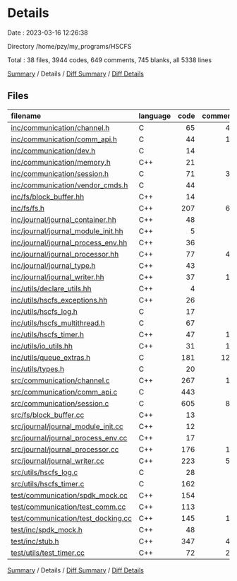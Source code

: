 # Details

Date : 2023-03-16 12:26:38

Directory /home/pzy/my_programs/HSCFS

Total : 38 files,  3944 codes, 649 comments, 745 blanks, all 5338 lines

[Summary](results.md) / Details / [Diff Summary](diff.md) / [Diff Details](diff-details.md)

## Files
| filename | language | code | comment | blank | total |
| :--- | :--- | ---: | ---: | ---: | ---: |
| [inc/communication/channel.h](/inc/communication/channel.h) | C | 65 | 46 | 26 | 137 |
| [inc/communication/comm_api.h](/inc/communication/comm_api.h) | C | 44 | 10 | 20 | 74 |
| [inc/communication/dev.h](/inc/communication/dev.h) | C | 14 | 1 | 4 | 19 |
| [inc/communication/memory.h](/inc/communication/memory.h) | C++ | 21 | 2 | 7 | 30 |
| [inc/communication/session.h](/inc/communication/session.h) | C | 71 | 31 | 28 | 130 |
| [inc/communication/vendor_cmds.h](/inc/communication/vendor_cmds.h) | C | 44 | 8 | 11 | 63 |
| [inc/fs/block_buffer.hh](/inc/fs/block_buffer.hh) | C++ | 14 | 0 | 4 | 18 |
| [inc/fs/fs.h](/inc/fs/fs.h) | C++ | 207 | 61 | 45 | 313 |
| [inc/journal/journal_container.hh](/inc/journal/journal_container.hh) | C++ | 48 | 3 | 13 | 64 |
| [inc/journal/journal_module_init.hh](/inc/journal/journal_module_init.hh) | C++ | 5 | 9 | 3 | 17 |
| [inc/journal/journal_process_env.hh](/inc/journal/journal_process_env.hh) | C++ | 36 | 4 | 15 | 55 |
| [inc/journal/journal_processor.hh](/inc/journal/journal_processor.hh) | C++ | 77 | 40 | 27 | 144 |
| [inc/journal/journal_type.h](/inc/journal/journal_type.h) | C++ | 43 | 0 | 12 | 55 |
| [inc/journal/journal_writer.hh](/inc/journal/journal_writer.hh) | C++ | 37 | 11 | 11 | 59 |
| [inc/utils/declare_utils.hh](/inc/utils/declare_utils.hh) | C++ | 4 | 0 | 1 | 5 |
| [inc/utils/hscfs_exceptions.hh](/inc/utils/hscfs_exceptions.hh) | C++ | 26 | 0 | 6 | 32 |
| [inc/utils/hscfs_log.h](/inc/utils/hscfs_log.h) | C | 17 | 0 | 7 | 24 |
| [inc/utils/hscfs_multithread.h](/inc/utils/hscfs_multithread.h) | C | 67 | 2 | 19 | 88 |
| [inc/utils/hscfs_timer.h](/inc/utils/hscfs_timer.h) | C++ | 47 | 17 | 16 | 80 |
| [inc/utils/io_utils.hh](/inc/utils/io_utils.hh) | C++ | 31 | 11 | 6 | 48 |
| [inc/utils/queue_extras.h](/inc/utils/queue_extras.h) | C | 181 | 122 | 48 | 351 |
| [inc/utils/types.h](/inc/utils/types.h) | C | 20 | 0 | 9 | 29 |
| [src/communication/channel.c](/src/communication/channel.c) | C++ | 267 | 12 | 34 | 313 |
| [src/communication/comm_api.c](/src/communication/comm_api.c) | C | 443 | 6 | 43 | 492 |
| [src/communication/session.c](/src/communication/session.c) | C | 605 | 87 | 92 | 784 |
| [src/fs/block_buffer.cc](/src/fs/block_buffer.cc) | C++ | 13 | 0 | 5 | 18 |
| [src/journal/journal_module_init.cc](/src/journal/journal_module_init.cc) | C++ | 12 | 0 | 3 | 15 |
| [src/journal/journal_process_env.cc](/src/journal/journal_process_env.cc) | C++ | 17 | 0 | 4 | 21 |
| [src/journal/journal_processor.cc](/src/journal/journal_processor.cc) | C++ | 176 | 15 | 26 | 217 |
| [src/journal/journal_writer.cc](/src/journal/journal_writer.cc) | C++ | 223 | 55 | 38 | 316 |
| [src/utils/hscfs_log.c](/src/utils/hscfs_log.c) | C | 28 | 0 | 6 | 34 |
| [src/utils/hscfs_timer.c](/src/utils/hscfs_timer.c) | C | 162 | 6 | 18 | 186 |
| [test/communication/spdk_mock.cc](/test/communication/spdk_mock.cc) | C++ | 154 | 1 | 25 | 180 |
| [test/communication/test_comm.cc](/test/communication/test_comm.cc) | C++ | 113 | 0 | 16 | 129 |
| [test/communication/test_docking.cc](/test/communication/test_docking.cc) | C++ | 145 | 14 | 25 | 184 |
| [test/inc/spdk_mock.h](/test/inc/spdk_mock.h) | C++ | 48 | 2 | 20 | 70 |
| [test/inc/stub.h](/test/inc/stub.h) | C++ | 347 | 49 | 38 | 434 |
| [test/utils/test_timer.cc](/test/utils/test_timer.cc) | C++ | 72 | 24 | 14 | 110 |

[Summary](results.md) / Details / [Diff Summary](diff.md) / [Diff Details](diff-details.md)
